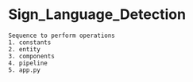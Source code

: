 # Sign_Language_Detection

```
Sequence to perform operations
1. constants
2. entity
3. components
4. pipeline
5. app.py
```